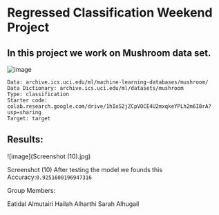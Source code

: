 # **Regressed Classification Weekend Project**


## In this project we work on Mushroom data set. 

![image](https://www.fukushihoken.metro.tokyo.lg.jp/shokuhin//////eng/kinoko/image/kiso_img_01.jpg)


    Data: archive.ics.uci.edu/ml/machine-learning-databases/mushroom/
    Data Dictionary: archive.ics.uci.edu/ml/datasets/mushroom
    Type: classification
    Starter code: colab.research.google.com/drive/1hIoS2jZCpVOCE4U2mxqkeYPLh2m6I8rA?usp=sharing
    Target: target
    
    
## Results:
![image](Screenshot (10).jpg)

Screenshot (10)
After testing the model we founds this Accuracy:`0.9251600196947316`








Group Members:

Eatidal Almutairi
Hailah Alharthi
Sarah Alhugail
